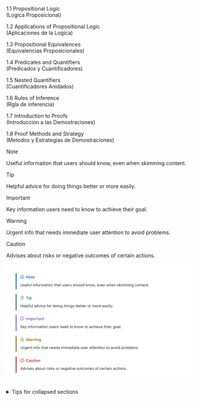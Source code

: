 1.1 Propositional
Logic  
(Logica Proposicional)

1.2 Applications of
Propositional Logic   
(Aplicaciones de la Logica)

1.3 Propositional
Equivalences  
(Equivalencias Proposicionales)

1.4 Predicates and
Quantifiers  
(Predicados y Cuantificadores)

1.5 Nested
Quantifiers  
(Cuantificadores Anidados)

1.6 Rules of
Inference  
(Rgla de inferencia)

1.7 Introduction to
Proofs  
(Introduccion a las Demostraciones)

1.8 Proof Methods
and Strategy  
(Metodos y Estrategias de Demostraciones)



> [!NOTE]
> Useful information that users should know, even when skimming content.

> [!TIP]
> Helpful advice for doing things better or more easily.

> [!IMPORTANT]
> Key information users need to know to achieve their goal.

> [!WARNING]
> Urgent info that needs immediate user attention to avoid problems.

> [!CAUTION]
> Advises about risks or negative outcomes of certain actions.


![Imagen de ayuda para referenciar alertas y notas](alerts-rendered.webp)

<details>

<summary>Tips for collapsed sections</summary>

### You can add a header

You can add text within a collapsed section.

You can add an image or a code block, too.

```ruby
   puts "Hello World"
```

  <source media="(prefers-color-scheme: dark)" srcset="./ejemplo_2_data_types_dark.png">
  <source media="(prefers-color-scheme: light)" srcset="./ejemplo_2_data_types_light.png">
  <img alt="a" src="./ejemplo_2_data_types_dark.png">


</details>